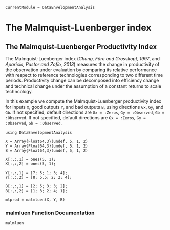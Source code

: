```@meta
CurrentModule = DataEnvelopmentAnalysis
```

# The Malmquist-Luenberger index

## The Malmquist-Luenberger Productivity Index

The Malmquist-Luenberger index (*Chung, Färe and Grosskopf, 1997*, and *Aparicio, Pastor and Zofío, 2013*) measures the change in  productivity of the observation under evaluation by comparing its relative performance with respect to  reference  technologies corresponding to two different time periods. Productivity change can be decomposed into efficiency change and technical change under the assumption of a constant returns to scale techncology.

In this example we compute the Malmquist-Luenberger productivity index for inputs `X`, good outputs `Y`, and bad outputs `B`, using directions `Gx`, `Gy`, and `Gb`. If not specified, default directions are `Gx = :Zeros`, `Gy = :Observed`, `Gb = :Observed`. If not specified, default directions are `Gx = :Zeros`, `Gy = :Observed`, `Gb = :Observed`.

```@example malmquistluenberger
using DataEnvelopmentAnalysis

X = Array{Float64,3}(undef, 5, 1, 2)
Y = Array{Float64,3}(undef, 5, 1, 2)
B = Array{Float64,3}(undef, 5, 1, 2)

X[:,:,1] = ones(5, 1);
X[:,:,2] = ones(5, 1);

Y[:,:,1] = [7; 5; 1; 3; 4];
Y[:,:,2] = [8; 5.5; 2; 2; 4];

B[:,:,1] = [2; 5; 3; 3; 2];
B[:,:,2] = [1; 3; 2; 4; 1];

mlprod = malmluen(X, Y, B)
```

### malmluen Function Documentation

```@docs
malmluen
```
